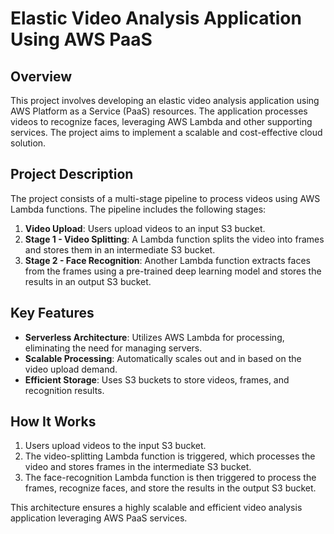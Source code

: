 # Elastic Video Analysis Application Using AWS PaaS

## Overview
This project involves developing an elastic video analysis application using AWS Platform as a Service (PaaS) resources. The application processes videos to recognize faces, leveraging AWS Lambda and other supporting services. The project aims to implement a scalable and cost-effective cloud solution.

## Project Description
The project consists of a multi-stage pipeline to process videos using AWS Lambda functions. The pipeline includes the following stages:

1. **Video Upload**: Users upload videos to an input S3 bucket.
2. **Stage 1 - Video Splitting**: A Lambda function splits the video into frames and stores them in an intermediate S3 bucket.
3. **Stage 2 - Face Recognition**: Another Lambda function extracts faces from the frames using a pre-trained deep learning model and stores the results in an output S3 bucket.

## Key Features
- **Serverless Architecture**: Utilizes AWS Lambda for processing, eliminating the need for managing servers.
- **Scalable Processing**: Automatically scales out and in based on the video upload demand.
- **Efficient Storage**: Uses S3 buckets to store videos, frames, and recognition results.

## How It Works
1. Users upload videos to the input S3 bucket.
2. The video-splitting Lambda function is triggered, which processes the video and stores frames in the intermediate S3 bucket.
3. The face-recognition Lambda function is then triggered to process the frames, recognize faces, and store the results in the output S3 bucket.

This architecture ensures a highly scalable and efficient video analysis application leveraging AWS PaaS services.
